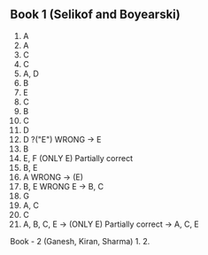 Book 1 (Selikof and Boyearski)
------------------------------
1. A
2. A
3. C
4. C
5. A, D
6. B
7. E
8. C
9. B
10. C
11. D
12. D ?("E")  WRONG -> E
13. B 
14. E, F   (ONLY E) Partially correct
15. B, E
16. A        WRONG -> (E)
17. B, E   WRONG E -> B, C
18. G
19. A, C 
20. C
21. A, B, C, E -> (ONLY E) Partially correct -> A, C, E

Book - 2 (Ganesh, Kiran, Sharma)
1.
2.
